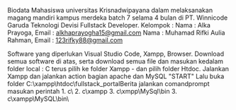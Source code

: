 Biodata Mahasiswa universitas Krisnadwipayana dalam melaksanakan magang mandiri kampus merdeka batch 7 selama 4 bulan di PT. Winnicode Garuda Teknologi Devisi Fullstack Developer.
Kelompok :
Nama 	: Alka Prayoga, Email : alkhaprayogha15@gmail.com 
Nama 	: Muhamad Rifki Aulia Rahman, Email : 123rifky88@gmail.com

Software yang diperlukan Visual Studio Code, Xampp, Browser.
Download semua software di atas, serta download semua file dan masukan kedalam folder local : C terus pilih ke folder Xampp - dan pilih folder Htdoc.
Jalankan Xampp dan jalankan action bagian apache dan MySQL "START" Lalu buka folder C:\xampp\htdoc\fullstack_portalBerita
jalankan comandprompt masukan perintah 1. c\ 2. c\xampp 3. c\xmpp\MySql\bin 3. c\xampp\MySQL\bin\ 
